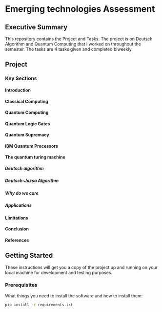 # Emerging technologies Assessment 


## Executive Summary

This repository contains the Project and Tasks. The project is on Deutsch Algorithm and Quantum Computing that i worked on throughout the semester. The tasks are 4 tasks given and completed biweekly.

## Project 
### Key Sections 
#### Introduction
#### Classical Computing 
#### Quantum Computing 
#### Quantum Logic Gates
#### Quantum Supremacy
#### IBM Quantum Processors
#### The quantum turing machine
##### Deutsch algorithm
##### Deutsch-Jozsa Algorithm
##### Why do we care
##### Applications 
#### Limitations
#### Conclusion
#### References



## Getting Started

These instructions will get you a copy of the project up and running on your local machine for development and testing purposes.

### Prerequisites

What things you need to install the software and how to install them:

```bash
pip install -r requirements.txt
